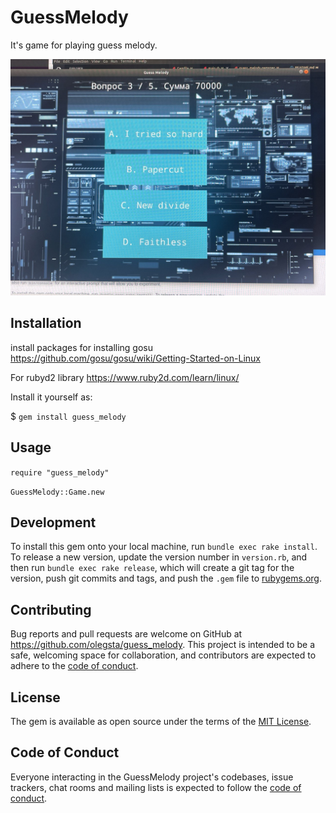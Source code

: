 # GuessMelody

It's game for playing guess melody.

![Alt text](/images/game.jpeg)

## Installation

install packages for installing gosu 
https://github.com/gosu/gosu/wiki/Getting-Started-on-Linux

For rubyd2 library
https://www.ruby2d.com/learn/linux/

Install it yourself as:

$ `gem install guess_melody`

## Usage

`require "guess_melody"`

`GuessMelody::Game.new`

## Development

To install this gem onto your local machine, run `bundle exec rake install`. To release a new version, update the version number in `version.rb`, and then run `bundle exec rake release`, which will create a git tag for the version, push git commits and tags, and push the `.gem` file to [rubygems.org](https://rubygems.org).

## Contributing

Bug reports and pull requests are welcome on GitHub at https://github.com/olegsta/guess_melody. This project is intended to be a safe, welcoming space for collaboration, and contributors are expected to adhere to the [code of conduct](https://github.com/olegsta/guess_melody/blob/master/CODE_OF_CONDUCT.md).


## License

The gem is available as open source under the terms of the [MIT License](https://opensource.org/licenses/MIT).

## Code of Conduct

Everyone interacting in the GuessMelody project's codebases, issue trackers, chat rooms and mailing lists is expected to follow the [code of conduct](https://github.com/olegsta/guess_melody/blob/master/CODE_OF_CONDUCT.md).
